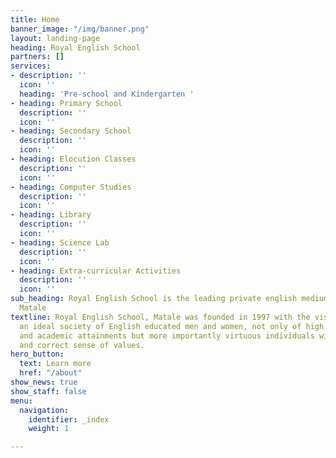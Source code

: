 ```yaml
---
title: Home
banner_image: "/img/banner.png"
layout: landing-page
heading: Royal English School
partners: []
services:
- description: ''
  icon: ''
  heading: 'Pre-school and Kindergarten '
- heading: Primary School
  description: ''
  icon: ''
- heading: Secondary School
  description: ''
  icon: ''
- heading: Elocution Classes
  description: ''
  icon: ''
- heading: Computer Studies
  description: ''
  icon: ''
- heading: Library
  description: ''
  icon: ''
- heading: Science Lab
  description: ''
  icon: ''
- heading: Extra-curricular Activities
  description: ''
  icon: ''
sub_heading: Royal English School is the leading private english medium school in
  Matale
textline: Royal English School, Matale was founded in 1997 with the vision of creating
  an ideal society of English educated men and women, not only of high intellectual
  and academic attainments but more importantly virtuous individuals with character
  and correct sense of values.
hero_button:
  text: Learn more
  href: "/about"
show_news: true
show_staff: false
menu:
  navigation:
    identifier: _index
    weight: 1

---
```

